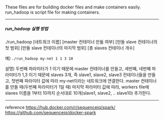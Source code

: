 These files are for building docker files and make containers easily.
run_hadoop is script file for making containers.

---

##### run_hadoop 실행 방법

./run_hadoop [네트워크 이름] [master 컨테이너 만듦 여부] [만들 slave 컨테이너의 첫 범위] [만들 slave 컨테이너의 마지막 범위] [총 slaves 컨테이너 개수]

예) 
```./run_hadoop my-net 1 1 3 10```

설명)
두번째 파라미터가 1 이기 때문에 master 컨테이너를 만들고,
세번째, 네번째 파라미터가 1,3 이기 때문에 slaves 3개, 즉 slave1, slave2, slave3 컨테이너들을 만들고,
첫번째 파라미터 값에 따라 my-net이라는 네트워크에 연결한다.
master 컨테이너를 만들 때(두번째 파라미터가 1일 때) 마지막 파라미터 값에 따라,
workers file에 slaves 이름을 1부터 10까지 순서대로 10개(slave1, slave2, .. slave10) 추가한다.

---

reference
https://hub.docker.com/r/sequenceiq/spark/
https://github.com/sequenceiq/docker-spark

